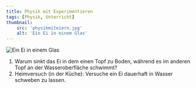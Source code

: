```yaml
---
title: Physik mit Experimentieren
tags: [Physik, Unterricht]
thumbnail: 
    src: 'physikmiteiern.jpg'
    alt: 'Ein Ei in einem Glas'
---
```


<img src="/images/physikmiteiern.jpg" alt="Ein Ei in einem Glas">
<ol>
    <li>Warum sinkt das Ei in dem einen Topf zu Boden, während es im anderen Topf an der Wasseroberfläche schwimmt?</li>
    <li>Heimversuch (in der Küche): Versuche ein Ei dauerhaft in Wasser schweben zu lassen. </li>
</ol>